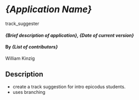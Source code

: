 # _{Application Name}_
track_suggester
#### _{Brief description of application}, {Date of current version}_

#### By _**{List of contributors}**_
William Kinzig
## Description

- create a track suggestion for intro epicodus students.
- uses branching
